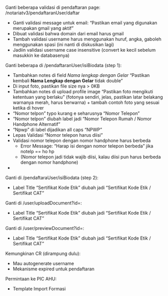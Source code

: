 Ganti beberapa validasi di pendaftaran page: /notariatv3/pendaftaranUser/daftar 
- Ganti validasi message untuk email: “Pastikan email yang digunakan merupakan gmail yang aktif” 
- Dibuat validasi bahwa domain dari email harus gmail
- Tambah validasi username harus menggunakan huruf, angka, gaboleh menggunakan spasi (ini nanti di diskusikan lagi)
- Jadiin validasi username case insensitive (convert ke kecil sebelum masukkin ke databasenya)


Ganti beberapa di /pendaftaranUser/isiBiodata (step 1):
- Tambahkan notes di field *Nama lengkap dengan Gelar*
  “Pastikan kembali **Nama Lengkap dengan Gelar** tidak double” 
- Di input foto, pastikan file size nya > 0KB
- Tambahkan notes di upload profile image
  “Pastikan foto mengikuti ketentuan yang berlaku” (fotonya sendiri, jelas, pastikan latar belakang warnanya merah, harus berwarna) + tambah contoh foto yang sesuai ketika di hover
- “Nomor telpon” typo kurang e seharusnya “Nomor Telepon” 
- “Nomor telpon” diubah label jadi “Nomor Telepon Rumah / Nomor Handphone Alternatif”
- “Npwp” di label dijadikan all caps “NPWP”
- Lepas Validasi “Nomor telepon harus diisi”
- Validasi nomor telepon dengan nomor handphone harus berbeda
	- Error Message: “Harap isi dengan nomor telepon berbeda” jika notelp == ho hp
	- (Nomor telepon jadi tidak wajib diisi, kalau diisi pun harus berbeda dengan nomor handphone)
- 

Ganti di /pendaftaraUser/isiBiodata (step 2):
- Label Title “Sertifikat Kode Etik” diubah jadi “Sertifikat Kode Etik / Sertifikat CAT”

Ganti di /user/uploadDocument?id=:
- Label Title “Sertifikat Kode Etik” diubah jadi “Sertifikat Kode Etik / Sertifikat CAT”

Ganti di /user/previewDocument?id=:
- Label Title “Sertifikat Kode Etik” diubah jadi “Sertifikat Kode Etik / Sertifikat CAT”



Kemungkinan CR (dirampung dulu):
- Mau autogenerate username 
- Mekanisme expired untuk pendaftaran

Permintaan ke PIC AHU: 
- Template Import Formasi